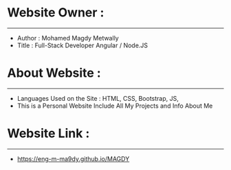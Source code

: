 # Website Owner :
-----------------------
- Author : Mohamed Magdy Metwally
- Title : Full-Stack Developer Angular / Node.JS
#
# About Website :
-----------------------
- Languages Used on the Site : HTML, CSS, Bootstrap, JS,
- This is a Personal Website Include All My Projects and Info About Me
#
# Website Link :
------------------------
- https://eng-m-ma9dy.github.io/MAGDY
